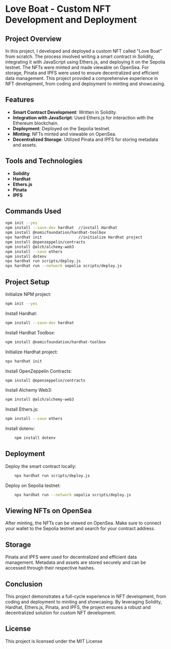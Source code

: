 # Love Boat - Custom NFT Development and Deployment

## Project Overview

In this project, I developed and deployed a custom NFT called "Love Boat" from scratch. The process involved writing a smart contract in Solidity, integrating it with JavaScript using Ethers.js, and deploying it on the Sepolia testnet. The NFTs were minted and made viewable on OpenSea. For storage, Pinata and IPFS were used to ensure decentralized and efficient data management. This project provided a comprehensive experience in NFT development, from coding and deployment to minting and showcasing.

## Features

- **Smart Contract Development**: Written in Solidity.
- **Integration with JavaScript**: Used Ethers.js for interaction with the Ethereum blockchain.
- **Deployment**: Deployed on the Sepolia testnet.
- **Minting**: NFTs minted and viewable on OpenSea.
- **Decentralized Storage**: Utilized Pinata and IPFS for storing metadata and assets.

## Tools and Technologies

- **Solidity**
- **Hardhat**
- **Ethers.js**
- **Pinata**
- **IPFS**

## Commands Used

```bash
npm init --yes
npm install --save-dev hardhat  //install Hardhat
npm install @nomicfoundation/hardhat-toolbox
npx hardhat init                //initialize Hardhat project
npm install @openzeppelin/contracts
npm install @alch/alchemy-web3
npm install --save ethers
npm install dotenv
npx hardhat run scripts/deploy.js
npx hardhat run --network sepolia scripts/deploy.js
```

## Project Setup

Initialize NPM project:
```bash
npm init --yes
```

Install Hardhat:
```bash
npm install --save-dev hardhat
```

Install Hardhat Toolbox:
```bash
npm install @nomicfoundation/hardhat-toolbox
```

Initialize Hardhat project:
```bash
npx hardhat init
```

Install OpenZeppelin Contracts:
```bash
npm install @openzeppelin/contracts
```

Install Alchemy Web3:
```bash
npm install @alch/alchemy-web3
```

Install Ethers.js:
```bash
npm install --save ethers
```

Install dotenv:
```bash
    npm install dotenv
```

## Deployment

Deploy the smart contract locally:
```bash
    npx hardhat run scripts/deploy.js
```

Deploy on Sepolia testnet:
```bash
    npx hardhat run --network sepolia scripts/deploy.js
```

## Viewing NFTs on OpenSea

After minting, the NFTs can be viewed on OpenSea. Make sure to connect your wallet to the Sepolia testnet and search for your contract address.

## Storage

Pinata and IPFS were used for decentralized and efficient data management. Metadata and assets are stored securely and can be accessed through their respective hashes.

## Conclusion

This project demonstrates a full-cycle experience in NFT development, from coding and deployment to minting and showcasing. By leveraging Solidity, Hardhat, Ethers.js, Pinata, and IPFS, the project ensures a robust and decentralized solution for custom NFT development.

## License

This project is licensed under the MIT License

